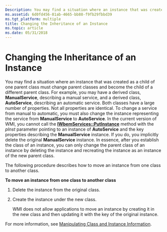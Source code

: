 ```yaml
---
Description: You may find a situation where an instance that was created as a child of one parent class must change parent classes and become the child of a different parent class.
ms.assetid: 6d0fd456-81ab-4665-bb88-f9fb29fbbd39
ms.tgt_platform: multiple
title: Changing the Inheritance of an Instance
ms.topic: article
ms.date: 05/31/2018
---
```


# Changing the Inheritance of an Instance

You may find a situation where an instance that was created as a child of one parent class must change parent classes and become the child of a different parent class. For example, you may have a derived class, **ManualService**, describing a manual service, and a derived class, **AutoService**, describing an automatic service. Both classes have a large number of properties. Not all properties are identical. To change a service from manual to automatic, you must also change the instance representing the service from **ManualService** to **AutoService**. In the current version of WMI, you cannot call the [**IWbemServices::PutInstance**](/windows/desktop/api/WbemCli/nf-wbemcli-iwbemservices-putinstance) method with the *pInst* parameter pointing to an instance of **AutoService** and the key properties describing the **ManualService** instance. If you do, you implicitly delete the original **ManualService** instance. In essence, after you establish the class of an instance, you can only change the parent class of an instance by deleting the instance and recreating the instance as an instance of the new parent class.

The following procedure describes how to move an instance from one class to another class.

**To move an instance from one class to another class**

1.  Delete the instance from the original class.
2.  Create the instance under the new class.

    WMI does not allow applications to move an instance by creating it in the new class and then updating it with the key of the original instance.

For more information, see [Manipulating Class and Instance Information](manipulating-class-and-instance-information.md).

 

 



